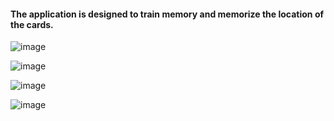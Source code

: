 #### The application is designed to train memory and memorize the location of the cards.

![image](https://github.com/Irina-KN/game-memory-HTMLAcademy/assets/121490053/fcd659a0-3e23-4a16-a24e-8cc565e33c50)

![image](https://github.com/Irina-KN/game-memory-HTMLAcademy/assets/121490053/63e4fa48-6d5e-49e0-973c-40cfd6352453)

![image](https://github.com/Irina-KN/game-memory-HTMLAcademy/assets/121490053/91fd8b53-98c2-4925-96b8-99ca97e92ba4)

![image](https://github.com/Irina-KN/game-memory-HTMLAcademy/assets/121490053/818d2b97-4ae1-4780-8897-37374715734c)
